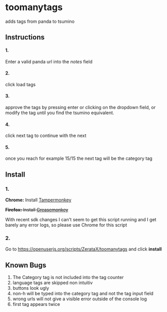 # toomanytags
adds tags from panda to tsumino
## Instructions
#### 1. 
Enter a valid panda url into the *notes* field
#### 2. 
click load tags
#### 3. 
approve the tags by pressing enter or clicking on the dropdown field, or modify the tag until you find the tsumino equivalent.
#### 4. 
click next tag to continue with the next
#### 5. 
once you reach for example 15/15 the next tag will be the category tag
## Install
### 1.
__Chrome:__ Install [Tampermonkey](https://chrome.google.com/webstore/detail/tampermonkey/dhdgffkkebhmkfjojejmpbldmpobfkfo)

~~__Firefox:__ Install [Greasemonkey](https://addons.mozilla.org/de/firefox/addon/greasemonkey/)~~

With recent sdk changes I can't seem to get this script running and I get barely any error logs, so please use Chrome for this script
### 2. 
Go to https://openuserjs.org/scripts/ZerataX/toomanytags and click __install__
## Known Bugs
1. The Category tag is not included into the tag counter
2. language tags are skipped non intuitiv
3. buttons look ugly
4. non-h will be typed into the category tag and not the tag input field
5. wrong urls will not give a visible error outside of the console log
6. first tag appears twice

